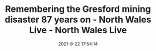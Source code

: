 ---
"title": "Remembering the Gresford mining disaster 87 years on - North Wales Live - North Wales Live"
"date": "2021-9-22 17:54:14"
"feed_name": "GOOGLENEWSMINING"
"feed_website": "https://news.google.com/search?q=mining%2Bincident&hl=en-US&gl=US&ceid=US:en"
"feed_rss": "https://news.google.com/rss/search?q=mining%2Bincident&hl=en-US&gl=US&ceid=US:en"
"link": "https://www.dailypost.co.uk/news/north-wales-news/gallery/remembering-gresford-mining-disaster-87-21648885"
"source": "{'href': 'https://www.dailypost.co.uk', 'title': 'North Wales Live'}"
"file": "_posts/2021-1-1-02a004e726b0185085654558a6a527ce17825f31.md"
"accident": "1"
"drilling": "1"
"dead": "0"
"injured": "0"
"arrested": "0"
"where": "unknown site"
"causes": "unknown"
"place": "unknown place"
---